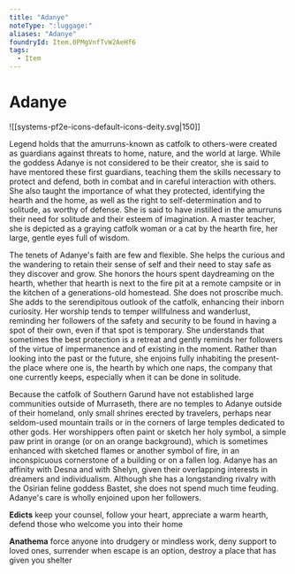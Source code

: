 ```yaml
---
title: "Adanye"
noteType: ":luggage:"
aliases: "Adanye"
foundryId: Item.0PMgVnfTvW2AeHf6
tags:
  - Item
---
```


# Adanye
![[systems-pf2e-icons-default-icons-deity.svg|150]]

Legend holds that the amurruns-known as catfolk to others-were created as guardians against threats to home, nature, and the world at large. While the goddess Adanye is not considered to be their creator, she is said to have mentored these first guardians, teaching them the skills necessary to protect and defend, both in combat and in careful interaction with others. She also taught the importance of what they protected, identifying the hearth and the home, as well as the right to self-determination and to solitude, as worthy of defense. She is said to have instilled in the amurruns their need for solitude and their esteem of imagination. A master teacher, she is depicted as a graying catfolk woman or a cat by the hearth fire, her large, gentle eyes full of wisdom.

The tenets of Adanye's faith are few and flexible. She helps the curious and the wandering to retain their sense of self and their need to stay safe as they discover and grow. She honors the hours spent daydreaming on the hearth, whether that hearth is next to the fire pit at a remote campsite or in the kitchen of a generations-old homestead. She does not proscribe much. She adds to the serendipitous outlook of the catfolk, enhancing their inborn curiosity. Her worship tends to temper willfulness and wanderlust, reminding her followers of the safety and security to be found in having a spot of their own, even if that spot is temporary. She understands that sometimes the best protection is a retreat and gently reminds her followers of the virtue of impermanence and of existing in the moment. Rather than looking into the past or the future, she enjoins fully inhabiting the present-the place where one is, the hearth by which one naps, the company that one currently keeps, especially when it can be done in solitude.

Because the catfolk of Southern Garund have not established large communities outside of Murraseth, there are no temples to Adanye outside of their homeland, only small shrines erected by travelers, perhaps near seldom-used mountain trails or in the corners of large temples dedicated to other gods. Her worshippers often paint or sketch her holy symbol, a simple paw print in orange (or on an orange background), which is sometimes enhanced with sketched flames or another symbol of fire, in an inconspicuous cornerstone of a building or on a fallen log. Adanye has an affinity with Desna and with Shelyn, given their overlapping interests in dreamers and individualism. Although she has a longstanding rivalry with the Osirian feline goddess Bastet, she does not spend much time feuding. Adanye's care is wholly enjoined upon her followers.

**Edicts** keep your counsel, follow your heart, appreciate a warm hearth, defend those who welcome you into their home

**Anathema** force anyone into drudgery or mindless work, deny support to loved ones, surrender when escape is an option, destroy a place that has given you shelter
